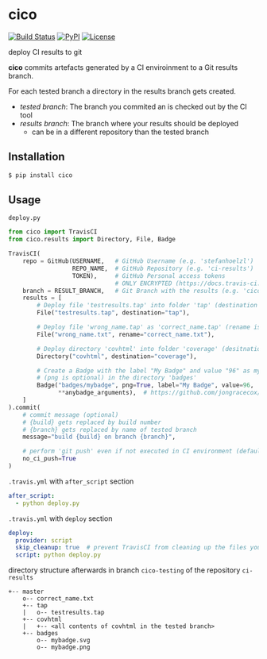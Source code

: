 # cico

[![Build Status](https://travis-ci.org/stefanhoelzl/cico.svg?branch=master)](https://travis-ci.org/stefanhoelzl/cico)
[![PyPI](https://img.shields.io/pypi/v/cico.svg)](https://pypi.org/project/cico/)
[![License](https://img.shields.io/pypi/l/cico.svg)](LICENSE)

deploy CI results to git

**cico** commits artefacts generated by a CI enviroinment to a Git results branch.

For each tested branch a directory in the results branch gets created.
* _tested branch_: The branch you commited an is checked out by the CI tool
* _results branch_: The branch where your results should be deployed
  * can be in a different repository than the tested branch

## Installation
```bash
$ pip install cico
```

## Usage

`deploy.py`
```python
from cico import TravisCI
from cico.results import Directory, File, Badge

TravisCI(
    repo = GitHub(USERNAME,   # GitHub Username (e.g. 'stefanhoelzl')
                  REPO_NAME,  # GitHub Repository (e.g. 'ci-results')
                  TOKEN),     # GitHub Personal access tokens
                              # ONLY ENCRYPTED (https://docs.travis-ci.com/user/environment-variables/#Defining-encrypted-variables-in-.travis.yml)
    branch = RESULT_BRANCH,   # Git Branch with the results (e.g. 'cico-testing')
    results = [
        # Deploy file 'testresults.tap' into folder 'tap' (destination is optional)
        File("testresults.tap", destination="tap"),

        # Deploy file 'wrong_name.tap' as 'correct_name.tap' (rename is optional)
        File("wrong_name.txt", rename="correct_name.txt"),

        # Deploy directory 'covhtml' into folder 'coverage' (desitnation is optional)
        Directory("covhtml", destination="coverage"),

        # Create a Badge with the label "My Badge" and value "96" as mybadge.svg and mybadge.png
        # (png is optional) in the directory 'badges'
        Badge("badges/mybadge", png=True, label="My Badge", value=96,
              **anybadge_arguments),  # https://github.com/jongracecox/anybadge
    ]
).commit(
    # commit message (optional)
    # {build} gets replaced by build number
    # {branch} gets replaced by name of tested branch
    message="build {build} on branch {branch}",

    # perform 'git push' even if not executed in CI environment (default=False)
    no_ci_push=True
)
```

`.travis.yml` with `after_script` section
```yaml
after_script:
  - python deploy.py
```

`.travis.yml` with `deploy` section
```yaml
deploy:
  provider: script
  skip_cleanup: true  # prevent TravisCI from cleaning up the files you want to deploy
  script: python deploy.py
```

directory structure afterwards in branch `cico-testing` of the repository `ci-results`
```
+-- master
    o-- correct_name.txt
    +-- tap
    |   o-- testresults.tap
    +-- covhtml
    |   +-- <all contents of covhtml in the tested branch>
    +-- badges
        o-- mybadge.svg
        o-- mybadge.png
```
